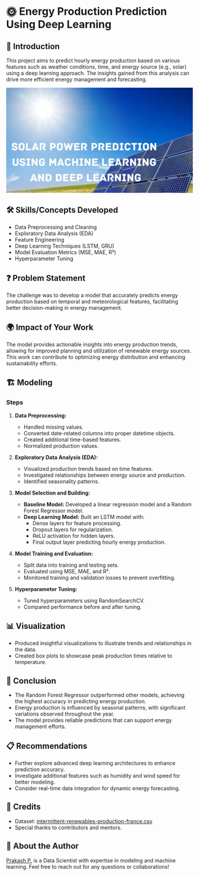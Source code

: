 # 🌞 Energy Production Prediction Using Deep Learning

## 📖 Introduction
This project aims to predict hourly energy production based on various features such as weather conditions, time, and energy source (e.g., solar) using a deep learning approach. The insights gained from this analysis can drive more efficient energy management and forecasting.

![Energy Production Prediction Using Deep Learning](https://github.com/Prakashpsk/Energy-Production-Prediction-Using-Deep-Learning/blob/main/power%20prediction%20image.jpg)

## 🛠️ Skills/Concepts Developed
- Data Preprocessing and Cleaning
- Exploratory Data Analysis (EDA)
- Feature Engineering
- Deep Learning Techniques (LSTM, GRU)
- Model Evaluation Metrics (MSE, MAE, R²)
- Hyperparameter Tuning

## ❓ Problem Statement
The challenge was to develop a model that accurately predicts energy production based on temporal and meteorological features, facilitating better decision-making in energy management.

## 🌍 Impact of Your Work
The model provides actionable insights into energy production trends, allowing for improved planning and utilization of renewable energy sources. This work can contribute to optimizing energy distribution and enhancing sustainability efforts.

## 🏗️ Modeling
### Steps
1. **Data Preprocessing:**
   - Handled missing values.
   - Converted date-related columns into proper datetime objects.
   - Created additional time-based features.
   - Normalized production values.

2. **Exploratory Data Analysis (EDA):**
   - Visualized production trends based on time features.
   - Investigated relationships between energy source and production.
   - Identified seasonality patterns.

3. **Model Selection and Building:**
   - **Baseline Model:**  Developed a linear regression model and a Random Forest Regressor model.
   - **Deep Learning Model:** Built an LSTM model with:
     - Dense layers for feature processing.
     - Dropout layers for regularization.
     - ReLU activation for hidden layers.
     - Final output layer predicting hourly energy production.

4. **Model Training and Evaluation:**
   - Split data into training and testing sets.
   - Evaluated using MSE, MAE, and R².
   - Monitored training and validation losses to prevent overfitting.

5. **Hyperparameter Tuning:**
   - Tuned hyperparameters using RandomSearchCV.
   - Compared performance before and after tuning.

## 📊 Visualization
- Produced insightful visualizations to illustrate trends and relationships in the data.
- Created box plots to showcase peak production times relative to temperature.

## 🏁 Conclusion
- The Random Forest Regressor outperformed other models, achieving the highest accuracy in predicting energy production.
- Energy production is influenced by seasonal patterns, with significant variations observed throughout the year.
- The model provides reliable predictions that can support energy management efforts.

## 📋 Recommendations
- Further explore advanced deep learning architectures to enhance prediction accuracy.
- Investigate additional features such as humidity and wind speed for better modeling.
- Consider real-time data integration for dynamic energy forecasting.

## 👥 Credits
- Dataset: [intermittent-renewables-production-france.csv](link_to_dataset)
- Special thanks to contributors and mentors.

## 👤 About the Author
[Prakash P.](mailto:prakash2822001@gmail.com) is a Data Scientist with expertise in modeling and machine learning. Feel free to reach out for any questions or collaborations!
